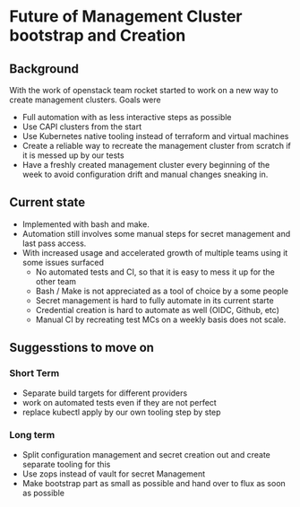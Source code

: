 # Future of Management Cluster bootstrap and Creation


## Background

With the work of openstack team rocket started to work on a new way to create
management clusters. Goals were
- Full automation with as less interactive steps as possible
- Use CAPI clusters from the start
- Use Kubernetes native tooling instead of terraform and virtual machines
- Create a reliable way to recreate the management cluster from scratch if it
  is messed up by our tests
- Have a freshly created management cluster every beginning of the week to avoid
  configuration drift and manual changes sneaking in.

## Current state

- Implemented with bash and make.
- Automation still involves some manual steps for secret management and
  last pass access.
- With increased usage and accelerated growth of multiple teams using it some
  issues surfaced
  - No automated tests and CI, so that it is easy to mess it up for the other
    team
  - Bash / Make is not appreciated as a tool of choice by a some people
  - Secret management is hard to fully automate in its current starte
  - Credential creation is hard to automate as well (OIDC, Github, etc)
  - Manual CI by recreating test MCs on a weekly basis does not scale.

## Suggesstions to move on

### Short Term

- Separate build targets for different providers
- work on automated tests even if they are not perfect
- replace kubectl apply by our own tooling step by step

### Long term

- Split configuration management and secret creation out and create separate
  tooling for this
- Use zops instead of vault for secret Management
- Make bootstrap part as small as possible and hand over to flux as soon as
  possible
